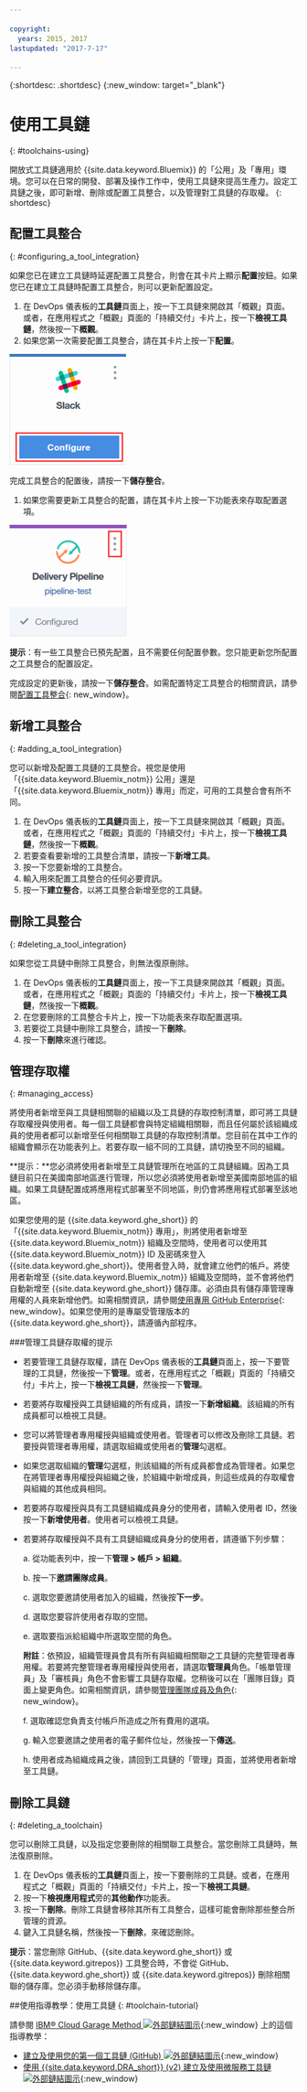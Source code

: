 ```yaml
---

copyright:
  years: 2015, 2017
lastupdated: "2017-7-17"

---
```


{:shortdesc: .shortdesc}
{:new_window: target="_blank"}

# 使用工具鏈
{: #toolchains-using}

開放式工具鏈適用於 {{site.data.keyword.Bluemix}} 的「公用」及「專用」環境。您可以在日常的開發、部署及操作工作中，使用工具鏈來提高生產力。設定工具鏈之後，即可新增、刪除或配置工具整合，以及管理對工具鏈的存取權。
{: shortdesc}

## 配置工具整合
{: #configuring_a_tool_integration}

如果您已在建立工具鏈時延遲配置工具整合，則會在其卡片上顯示**配置**按鈕。如果您已在建立工具鏈時配置工具整合，則可以更新配置設定。

1. 在 DevOps 儀表板的**工具鏈**頁面上，按一下工具鏈來開啟其「概觀」頁面。或者，在應用程式之「概觀」頁面的「持續交付」卡片上，按一下**檢視工具鏈**，然後按一下**概觀**。
1. 如果您第一次需要配置工具整合，請在其卡片上按一下**配置**。

  ![「配置」按鈕](images/toolchain_tile_configure.png)

 完成工具整合的配置後，請按一下**儲存整合**。

1. 如果您需要更新工具整合的配置，請在其卡片上按一下功能表來存取配置選項。

  ![「配置」功能表](images/toolchain_tile_menu.png)

 **提示**：有一些工具整合已預先配置，且不需要任何配置參數。您只能更新您所配置之工具整合的配置設定。

 完成設定的更新後，請按一下**儲存整合**。如需配置特定工具整合的相關資訊，請參閱[配置工具整合](/docs/services/ContinuousDelivery/toolchains_integrations.html){: new_window}。

## 新增工具整合
{: #adding_a_tool_integration}

您可以新增及配置工具鏈的工具整合。視您是使用「{{site.data.keyword.Bluemix_notm}} 公用」還是「{{site.data.keyword.Bluemix_notm}} 專用」而定，可用的工具整合會有所不同。

1. 在 DevOps 儀表板的**工具鏈**頁面上，按一下工具鏈來開啟其「概觀」頁面。或者，在應用程式之「概觀」頁面的「持續交付」卡片上，按一下**檢視工具鏈**，然後按一下**概觀**。
1. 若要查看要新增的工具整合清單，請按一下**新增工具**。
1. 按一下您要新增的工具整合。
1. 輸入用來配置工具整合的任何必要資訊。
1. 按一下**建立整合**，以將工具整合新增至您的工具鏈。

## 刪除工具整合
{: #deleting_a_tool_integration}

如果您從工具鏈中刪除工具整合，則無法復原刪除。

1. 在 DevOps 儀表板的**工具鏈**頁面上，按一下工具鏈來開啟其「概觀」頁面。或者，在應用程式之「概觀」頁面的「持續交付」卡片上，按一下**檢視工具鏈**，然後按一下**概觀**。
1. 在您要刪除的工具整合卡片上，按一下功能表來存取配置選項。
1. 若要從工具鏈中刪除工具整合，請按一下**刪除**。
1. 按一下**刪除**來進行確認。  

## 管理存取權
{: #managing_access}

將使用者新增至與工具鏈相關聯的組織以及工具鏈的存取控制清單，即可將工具鏈存取權授與使用者。每一個工具鏈都會與特定組織相關聯，而且任何屬於該組織成員的使用者都可以新增至任何相關聯工具鏈的存取控制清單。您目前在其中工作的組織會顯示在功能表列上。若要存取一組不同的工具鏈，請切換至不同的組織。

**提示：**您必須將使用者新增至工具鏈管理所在地區的工具鏈組織。因為工具鏈目前只在美國南部地區進行管理，所以您必須將使用者新增至美國南部地區的組織。如果工具鏈配置成將應用程式部署至不同地區，則仍會將應用程式部署至該地區。

如果您使用的是 {{site.data.keyword.ghe_short}} 的「{{site.data.keyword.Bluemix_notm}} 專用」，則將使用者新增至 {{site.data.keyword.Bluemix_notm}} 組織及空間時，使用者可以使用其 {{site.data.keyword.Bluemix_notm}} ID 及密碼來登入 {{site.data.keyword.ghe_short}}。使用者登入時，就會建立他們的帳戶。將使用者新增至 {{site.data.keyword.Bluemix_notm}} 組織及空間時，並不會將他們自動新增至 {{site.data.keyword.ghe_short}} 儲存庫。必須由具有儲存庫管理專用權的人員來新增他們。如需相關資訊，請參閱[使用專用 GitHub Enterprise](/docs/services/ghededicated/index.html){: new_window}。如果您使用的是專屬受管理版本的 {{site.data.keyword.ghe_short}}，請遵循內部程序。

###管理工具鏈存取權的提示

* 若要管理工具鏈存取權，請在 DevOps 儀表板的**工具鏈**頁面上，按一下要管理的工具鏈，然後按一下**管理**。或者，在應用程式之「概觀」頁面的「持續交付」卡片上，按一下**檢視工具鏈**，然後按一下**管理**。

* 若要將存取權授與工具鏈組織的所有成員，請按一下**新增組織**。該組織的所有成員都可以檢視工具鏈。

* 您可以將管理者專用權授與組織或使用者。管理者可以修改及刪除工具鏈。若要授與管理者專用權，請選取組織或使用者的**管理**勾選框。

* 如果您選取組織的**管理**勾選框，則該組織的所有成員都會成為管理者。如果您在將管理者專用權授與組織之後，於組織中新增成員，則這些成員的存取權會與組織的其他成員相同。

* 若要將存取權授與具有工具鏈組織成員身分的使用者，請輸入使用者 ID，然後按一下**新增使用者**。使用者可以檢視工具鏈。

* 若要將存取權授與不具有工具鏈組織成員身分的使用者，請遵循下列步驟：

   a. 從功能表列中，按一下**管理 > 帳戶 > 組織**。

   b. 按一下**邀請團隊成員**。

   c. 選取您要邀請使用者加入的組織，然後按**下一步**。

   d. 選取您要容許使用者存取的空間。

   e. 選取要指派給組織中所選取空間的角色。

     **附註**：依預設，組織管理員會具有所有與組織相關聯之工具鏈的完整管理者專用權。若要將完整管理者專用權授與使用者，請選取**管理員**角色。「帳單管理員」及「審核員」角色不會影響工具鏈存取權。您稍後可以在「團隊目錄」頁面上變更角色。如需相關資訊，請參閱[管理團隊成員及角色](/docs/admin/users_roles.html){: new_window}。

   f. 選取確認您負責支付帳戶所造成之所有費用的選項。

   g. 輸入您要邀請之使用者的電子郵件位址，然後按一下**傳送**。

   h. 使用者成為組織成員之後，請回到工具鏈的「管理」頁面，並將使用者新增至工具鏈。  


## 刪除工具鏈
{: #deleting_a_toolchain}

您可以刪除工具鏈，以及指定您要刪除的相關聯工具整合。當您刪除工具鏈時，無法復原刪除。

1. 在 DevOps 儀表板的**工具鏈**頁面上，按一下要刪除的工具鏈。或者，在應用程式之「概觀」頁面的「持續交付」卡片上，按一下**檢視工具鏈**。
1. 按一下**檢視應用程式**旁的**其他動作**功能表。
1. 按一下**刪除**。刪除工具鏈會移除其所有工具整合，這樣可能會刪除那些整合所管理的資源。
1. 鍵入工具鏈名稱，然後按一下**刪除**，來確認刪除。  

 **提示**：當您刪除 GitHub、{{site.data.keyword.ghe_short}} 或 {{site.data.keyword.gitrepos}} 工具整合時，不會從 GitHub、{{site.data.keyword.ghe_short}} 或 {{site.data.keyword.gitrepos}} 刪除相關聯的儲存庫。您必須手動移除儲存庫。

##使用指導教學：使用工具鏈
{: #toolchain-tutorial}

請參閱 [IBM&reg; Cloud Garage Method ![外部鏈結圖示](../../icons/launch-glyph.svg "外部鏈結圖示")](https://www.ibm.com/cloud/garage){:new_window} 上的這個指導教學：
  * [建立及使用您的第一個工具鏈 (GitHub) ![外部鏈結圖示](../../icons/launch-glyph.svg "外部鏈結圖示")](https://www.ibm.com/cloud/garage/tutorials/tutorial_toolchain_flow?task=1){:new_window}
  * [使用 {{site.data.keyword.DRA_short}} (v2) 建立及使用微服務工具鏈 ![外部鏈結圖示](../../icons/launch-glyph.svg "外部鏈結圖示")](https://www.ibm.com/cloud/garage/tutorials/tutorial_toolchain_microservices_cd?task=1){:new_window}
